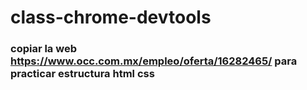 # class-chrome-devtools
### copiar la web https://www.occ.com.mx/empleo/oferta/16282465/ para practicar estructura html css
